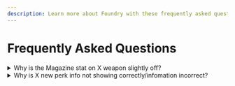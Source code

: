 ```yaml
---
description: Learn more about Foundry with these frequently asked questions
---
```


# Frequently Asked Questions

<details>
  <summary>Why is the Magazine stat on X weapon slightly off?</summary>
  
  The Magazine stat we get from Bungie's API has a documented history of being inaccurate to what's in game. We do our best to account for these discrepancies, but expect the numbers to occasionally be a bit off.
  
</details>

<details>
  <summary>Why is X new perk info not showing correctly/infomation incorrect?</summary>

  Whenever a new perk is added, it takes time for us to properly implement it. Some perks are easier than others, but they all require some amount of time to be added. In addition, some time may be required to test the perk to get accurate values as well. We appreciate your patience!

  If an older perk is having issues please feel free to look in the support channel in our discord, and if needed, open a new thread.
  
  </details>
